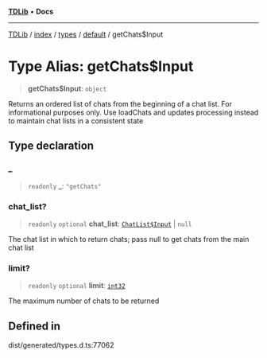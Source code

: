 [**TDLib**](../../../../../../README.md) • **Docs**

***

[TDLib](../../../../../../modules.md) / [index](../../../../../README.md) / [types](../../../README.md) / [default](../README.md) / getChats$Input

# Type Alias: getChats$Input

> **getChats$Input**: `object`

Returns an ordered list of chats from the beginning of a chat list. For informational purposes only. Use loadChats and updates processing instead to maintain chat lists in a consistent state

## Type declaration

### \_

> `readonly` **\_**: `"getChats"`

### chat\_list?

> `readonly` `optional` **chat\_list**: [`ChatList$Input`](ChatList$Input.md) \| `null`

The chat list in which to return chats; pass null to get chats from the main chat list

### limit?

> `readonly` `optional` **limit**: [`int32`](int32.md)

The maximum number of chats to be returned

## Defined in

dist/generated/types.d.ts:77062
